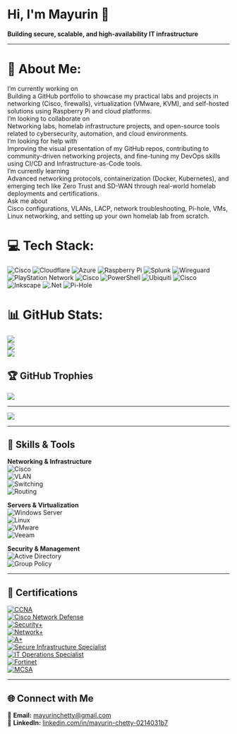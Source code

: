 # Hi, I'm Mayurin 👋  

**Building secure, scalable, and high‑availability IT infrastructure**  

---

# 💫 About Me:
 I’m currently working on<br>Building a GitHub portfolio to showcase my practical labs and projects in networking (Cisco, firewalls), virtualization (VMware, KVM), and self-hosted solutions using Raspberry Pi and cloud platforms.<br> I’m looking to collaborate on<br>Networking labs, homelab infrastructure projects, and open-source tools related to cybersecurity, automation, and cloud environments.<br>I’m looking for help with<br>Improving the visual presentation of my GitHub repos, contributing to community-driven networking projects, and fine-tuning my DevOps skills using CI/CD and Infrastructure-as-Code tools.<br>I’m currently learning<br>Advanced networking protocols, containerization (Docker, Kubernetes), and emerging tech like Zero Trust and SD-WAN through real-world homelab deployments and certifications.<br>Ask me about<br>Cisco configurations, VLANs, LACP, network troubleshooting, Pi-hole, VMs, Linux networking, and setting up your own homelab lab from scratch.<br>

# 💻 Tech Stack:
![Cisco](https://img.shields.io/badge/cisco-%23049fd9.svg?style=for-the-badge&logo=cisco&logoColor=black) ![Cloudflare](https://img.shields.io/badge/Cloudflare-F38020?style=for-the-badge&logo=Cloudflare&logoColor=white) ![Azure](https://img.shields.io/badge/azure-%230072C6.svg?style=for-the-badge&logo=microsoftazure&logoColor=white) ![Raspberry Pi](https://img.shields.io/badge/-Raspberry_Pi-C51A4A?style=for-the-badge&logo=Raspberry-Pi) ![Splunk](https://img.shields.io/badge/splunk-%23000000.svg?style=for-the-badge&logo=splunk&logoColor=white) ![Wireguard](https://img.shields.io/badge/wireguard-%2388171A.svg?style=for-the-badge&logo=wireguard&logoColor=white) ![PlayStation Network](https://img.shields.io/badge/PSN-%230070D1.svg?style=for-the-badge&logo=Playstation&logoColor=white) ![Cisco](https://img.shields.io/badge/cisco-%23049fd9.svg?style=for-the-badge&logo=cisco&logoColor=black) ![PowerShell](https://img.shields.io/badge/PowerShell-%235391FE.svg?style=for-the-badge&logo=powershell&logoColor=white) ![Ubiquiti](https://img.shields.io/badge/ubiquiti-%230559C9.svg?style=for-the-badge&logo=ubiquiti&logoColor=white) ![Cisco](https://img.shields.io/badge/cisco-%23049fd9.svg?style=for-the-badge&logo=cisco&logoColor=black) ![Inkscape](https://img.shields.io/badge/Inkscape-e0e0e0?style=for-the-badge&logo=inkscape&logoColor=080A13) ![.Net](https://img.shields.io/badge/.NET-5C2D91?style=for-the-badge&logo=.net&logoColor=white) ![Pi-Hole](https://img.shields.io/badge/pihole-%2396060C.svg?style=for-the-badge&logo=pi-hole&logoColor=white)
# 📊 GitHub Stats:
![](https://github-readme-stats.vercel.app/api?username=Mayurin&theme=dark&hide_border=false&include_all_commits=true&count_private=true)<br/>
![](https://nirzak-streak-stats.vercel.app/?user=Mayurin&theme=dark&hide_border=false)<br/>
![](https://github-readme-stats.vercel.app/api/top-langs/?username=Mayurin&theme=dark&hide_border=false&include_all_commits=true&count_private=true&layout=compact)

## 🏆 GitHub Trophies
![](https://github-profile-trophy.vercel.app/?username=Mayurin&theme=radical&no-frame=false&no-bg=false&margin-w=4)

---
[![](https://visitcount.itsvg.in/api?id=Mayurin&icon=5&color=0)](https://visitcount.itsvg.in)

<!-- Proudly created with GPRM ( https://gprm.itsvg.in ) -->

---

## 🚀 Skills & Tools  

**Networking & Infrastructure**  
![Cisco](https://img.shields.io/badge/Cisco-Networking-blue?logo=cisco&logoColor=white)  
![VLAN](https://img.shields.io/badge/VLANs-Config-green)  
![Switching](https://img.shields.io/badge/Switching-L2/L3-orange)  
![Routing](https://img.shields.io/badge/Routing-OSPF/EIGRP-red)  

**Servers & Virtualization**  
![Windows Server](https://img.shields.io/badge/Windows%20Server-2019/2022-0078D6?logo=windows&logoColor=white)  
![Linux](https://img.shields.io/badge/Linux-Ubuntu/CentOS-yellow?logo=linux&logoColor=white)  
![VMware](https://img.shields.io/badge/VMware-ESXi-gray?logo=vmware&logoColor=white)  
![Veeam](https://img.shields.io/badge/Veeam-Backup-green?logo=veeam&logoColor=white)  

**Security & Management**  
![Active Directory](https://img.shields.io/badge/Active%20Directory-Management-blue)  
![Group Policy](https://img.shields.io/badge/Group%20Policy-Secure-lightblue)  

---

## 📜 Certifications  

[![CCNA](https://img.shields.io/badge/Cisco-CCNA-blue?logo=cisco&logoColor=white)](https://www.credly.com/badges/4b176f5c-5001-4965-89cd-868f8d45e033/public_url)  
[![Cisco Network Defense](https://img.shields.io/badge/Cisco-Network_Defense-blue?logo=cisco&logoColor=white)](https://www.credly.com/badges/31798663-824b-4f31-8aee-8d44a3c292b2/public_url)  
[![Security+](https://img.shields.io/badge/CompTIA-Security%2B-red?logo=comptia&logoColor=white)](https://www.credly.com/badges/cc8bc61b-cc0f-43f1-8550-2698e485bda6/public_url)  
[![Network+](https://img.shields.io/badge/CompTIA-Network%2B-orange?logo=comptia&logoColor=white)](https://www.credly.com/badges/472f0f1b-bf1a-4b40-9a96-7b67edafd8bf/public_url)  
[![A+](https://img.shields.io/badge/CompTIA-A%2B-blue?logo=comptia&logoColor=white)](https://www.credly.com/badges/1630a22a-83b7-480f-a668-07e0ec7e5c4c/public_url)  
[![Secure Infrastructure Specialist](https://img.shields.io/badge/CompTIA-CSIS-green?logo=comptia&logoColor=white)](https://www.credly.com/badges/b8b69abb-caf7-467b-84de-b5b564b5c75d/public_url)  
[![IT Operations Specialist](https://img.shields.io/badge/CompTIA-CIOS-lightblue?logo=comptia&logoColor=white)](https://www.credly.com/badges/3989b8ca-36db-4386-ac71-36b420119a93/public_url)  
[![Fortinet](https://img.shields.io/badge/Fortinet-Cybersecurity-green?logo=fortinet&logoColor=white)](https://www.credly.com/badges/27c9b29b-cdc9-47a0-889b-b2df449b8c1b/public_url)  
[![MCSA](https://img.shields.io/badge/Microsoft-MCSA-0078D6?logo=microsoft&logoColor=white)](https://www.credly.com/badges/68ee2f7b-f4ee-4a70-9b4a-c408fbe4946e/public_url)  

---

## 🌐 Connect with Me  
📩 **Email:** [mayurinchetty@gmail.com](mailto:mayurinchetty@gmail.com)  
💼 **LinkedIn:** [linkedin.com/in/mayurin-chetty-0214031b7](https://linkedin.com/in/mayurin-chetty-0214031b7)  
